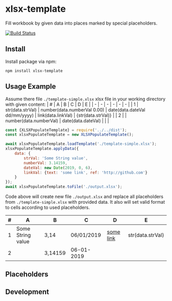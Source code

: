 # xlsx-template
Fill workbook by given data into places marked by special placeholders.

[![Build Status](https://travis-ci.org/tormozz48/xlsx-template.svg?branch=master)](https://travis-ci.org/tormozz48/xlsx-template)

## Install

Install package via npm:
```
npm install xlsx-template
```

## Usage Example
Assume there file `./template-simple.xlsx` xlsx file in your working directory with given content:
| # | A | B | C | D | E |
| - | - | - | - | - | - |
| 1 | str(data.strVal) | number(data.numberVal 0.00) | date(data.dateVal dd/mm/yyyy) | link(data.linkVal) | {str(data.strVal)} |
| 2 |   | number(data.numberVal) | date(data.dateVal) | | |

```js
const {XLSXPopulateTemplate} = require('../../dist');
const xlsxPopulateTemplate = new XLSXPopulateTemplate();

await xlsxPopulateTemplate.loadTemplate('./template-simple.xlsx');
xlsxPopulateTemplate.applyData({
    data: {
        strVal: 'Some String value',
        numberVal: 3.14159,
        dateVal: new Date(2019, 0, 6),
        linkVal: {text: 'some link', ref: 'http://github.com'}
    }
});
await xlsxPopulateTemplate.toFile('./output.xlsx');
```

Code above will create new file `./output.xlsx` and replace all placeholders from `./template-simple.xlsx` with provided data.
It also will set valid format to cells according to used placeholders.

| # | A | B | C | D | E |
| - | - | - | - | - | - |
| 1 | Some String value  | 3,14  |  06/01/2019 | [some link](http://github.com)  | str(data.strVal) |
| 2 |   | 3,14159  | 06-01-2019 |   |   |


## Placeholders

## Development